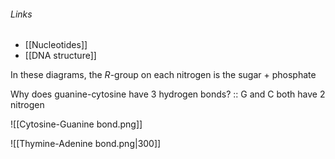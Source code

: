 ###### Links
- [[Nucleotides]]
- [[DNA structure]]

In these diagrams, the $R$-group on each nitrogen is the sugar + phosphate

Why does guanine-cytosine have 3 hydrogen bonds? :: G and C both have 2 nitrogen

![[Cytosine-Guanine bond.png]]

![[Thymine-Adenine bond.png|300]]